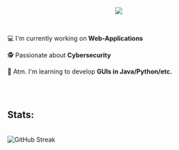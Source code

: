 <p align="center">
<img src="https://readme-typing-svg.herokuapp.com?font=Righteous&size=35&center=true&width=500&height=60&duration=3000&lines=Hey+there+:);I'm+Tim">
</p>

<br>

<div align="left">
  <p>💻 I'm currently working on <b>Web-Applications</b></p>
  <p>🕵️ Passionate about <b>Cybersecurity</b></p>
  <p>🔭 Atm. I'm learning to develop <b>GUIs in Java/Python/etc.</b></p>
</div>


<br>
<br>

<h2>Stats:</h2>

<br>

<img src="https://streak-stats.demolab.com?user=TimmieBimmie&theme=dark&hide_border=true&border_radius=5.5&date_format=j%20M%5B%20Y%5D&mode=weekly&card_width=500&card_height=300" alt="GitHub Streak" />

